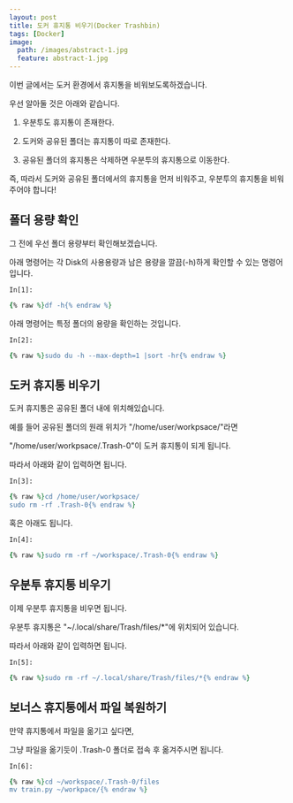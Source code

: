 ```yaml
---
layout: post
title: 도커 휴지통 비우기(Docker Trashbin)
tags: [Docker]
image:
  path: /images/abstract-1.jpg
  feature: abstract-1.jpg
---
```


이번 글에서는 도커 환경에서 휴지통을 비워보도록하겠습니다.

우선 알아둘 것은 아래와 같습니다.

1. 우분투도 휴지통이 존재한다.

2. 도커와 공유된 폴더는 휴지통이 따로 존재한다.

3. 공유된 폴더의 휴지통은 삭제하면 우분투의 휴지통으로 이동한다.

즉, 따라서 도커와 공유된 폴더에서의 휴지통을 먼저 비워주고, 우분투의 휴지통을 비워주어야 합니다!

## 폴더 용량 확인

그 전에 우선 폴더 용량부터 확인해보겠습니다.

아래 명령어는 각 Disk의 사용용량과 남은 용량을 깔끔(-h)하게 확인할 수 있는 명령어입니다.

`In[1]:`
```ruby
{% raw %}df -h{% endraw %}
```

아래 명령어는 특정 폴더의 용량을 확인하는 것입니다.

`In[2]:`
```ruby
{% raw %}sudo du -h --max-depth=1 |sort -hr{% endraw %}
```

## 도커 휴지통 비우기

도커 휴지통은 공유된 폴더 내에 위치해있습니다.

예를 들어 공유된 폴더의 원래 위치가 "/home/user/workpsace/"라면

"/home/user/workpsace/.Trash-0"이 도커 휴지통이 되게 됩니다.

따라서 아래와 같이 입력하면 됩니다.

`In[3]:`
```ruby
{% raw %}cd /home/user/workpsace/
sudo rm -rf .Trash-0{% endraw %}
```

혹은 아래도 됩니다.

`In[4]:`
```ruby
{% raw %}sudo rm -rf ~/workspace/.Trash-0{% endraw %}
```

## 우분투 휴지통 비우기

이제 우분투 휴지통을 비우면 됩니다.

우분투 휴지통은 "~/.local/share/Trash/files/*"에 위치되어 있습니다.

따라서 아래와 같이 입력하면 됩니다.

`In[5]:`
```ruby
{% raw %}sudo rm -rf ~/.local/share/Trash/files/*{% endraw %}
```

## 보너스 휴지통에서 파일 복원하기

만약 휴지통에서 파일을 옮기고 싶다면,

그냥 파일을 옮기듯이 .Trash-0 폴더로 접속 후 옮겨주시면 됩니다.

`In[6]:`
```ruby
{% raw %}cd ~/workspace/.Trash-0/files
mv train.py ~/workpace/{% endraw %}
```
